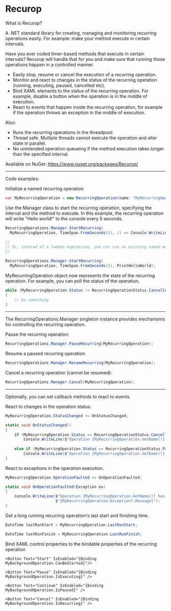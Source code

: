 # Recurop
What is Recurop?

A .NET standard library for creating, managing and monitoring recurring operations easily. For example: make your method execute in certain intervals.

Have you ever coded timer-based methods that execute in certain intervals? Recurop will handle that for you and make sure that running those operations happen in a controlled manner.

- Easily stop, resume or cancel the execution of a recurring operation.
- Monitor and react to changes in the status of the recurring operation (running, executing, paused, cancelled etc).
- Bind XAML elements to the status of the recurring operation. For example, disable a button when the operation is in the middle of execution.
- React to events that happen inside the recurring operation, for example if the operation throws an exception in the middle of execution.

Also:
- Runs the recurring operations in the threadpool.
- Thread safe. Multiple threads cannot execute the operation and alter state in parallel.
- No unintended operation queueing if the method execution takes longer than the specified interval.

Available on NuGet: https://www.nuget.org/packages/Recurop/

******************************
Code examples:

Initialize a named recurring operation
```c#
var MyRecurringOperation = new RecurringOperation(name: "MyRecurringOperation");
```

Use the Manager class to start the recurring operation, specifying the interval and the method to execute. In this example, the recurring operation will write "Hello world!" to the console every 5 seconds.
```c#
RecurringOperations.Manager.StartRecurring(
  MyRecurringOperation, TimeSpan.FromSeconds(5), () => Console.WriteLine("Hello world!"));
  
//
// Or, instead of a lambda expression, you can use an existing named method
//

RecurringOperations.Manager.StartRecurring(
  MyRecurringOperation, TimeSpan.FromSeconds(5), PrintHelloWorld);
```

MyRecurringOperation object now represents the state of the recurring operation. For example, you can poll the status of the operation.
```c#
while (MyRecurringOperation.Status != RecurringOperationStatus.Cancelled)
{
    // Do something
}
```

***

The RecurringOperations.Manager singleton instance provides mechanisms for controlling the recurring operation.

Pause the recurring operation:
```c#
RecurringOperations.Manager.PauseRecurring(MyRecurringOperation);
```

Resume a paused recurring operation:
```c#
RecurringOperations.Manager.ResumeRecurring(MyRecurringOperation);
```

Cancel a recurring operation (cannot be resumed):
```c#
RecurringOperations.Manager.Cancel(MyRecurringOperation);
```

***

Optionally, you can set callback methods to react to events.

React to changes in the operation status.
```c#
MyRecurringOperation.StatusChanged += OnStatusChanged;

static void OnStatusChanged()
{
    if (MyRecurringOperation.Status == RecurringOperationStatus.Cancelled)
        Console.WriteLine($"Operation {MyRecurringOperation.GetName()} has been cancelled.");
        
    else if (MyRecurringOperation.Status == RecurringOperationStatus.Paused)
        Console.WriteLine($"Operation {MyRecurringOperation.GetName()} has been paused.");
}
```

React to exceptions in the operation execution.
```c#
MyRecurringOperation.OperationFaulted += OnOperationFaulted;

static void OnOperationFaulted(Exception ex)
{
    Console.WriteLine($"Operation {MyRecurringOperation.GetName()} has faulted: " +
                      $"{MyRecurringOperation.Exception?.Message}");
}
```

Get a long running recurring operation's last start and finishing time.
```c#
DateTime lastRunStart = MyRecurringOperation.LastRunStart;

DateTime lastRunFinish = MyRecurringOperation.LastRunFinish;
```

Bind XAML control properties to the bindable properties of the recurring operation
```xaml
<Button Text="Start" IsEnabled="{Binding MyBackgroundOperation.CanBeStarted}"/>

<Button Text="Pause" IsEnabled="{Binding MyBackgroundOperation.IsExecuting}" />

<Button Text="Continue" IsEnabled="{Binding MyBackgroundOperation.IsPaused}" />

<Button Text="Cancel" IsEnabled="{Binding MyBackgroundOperation.IsRecurring}" />
```
